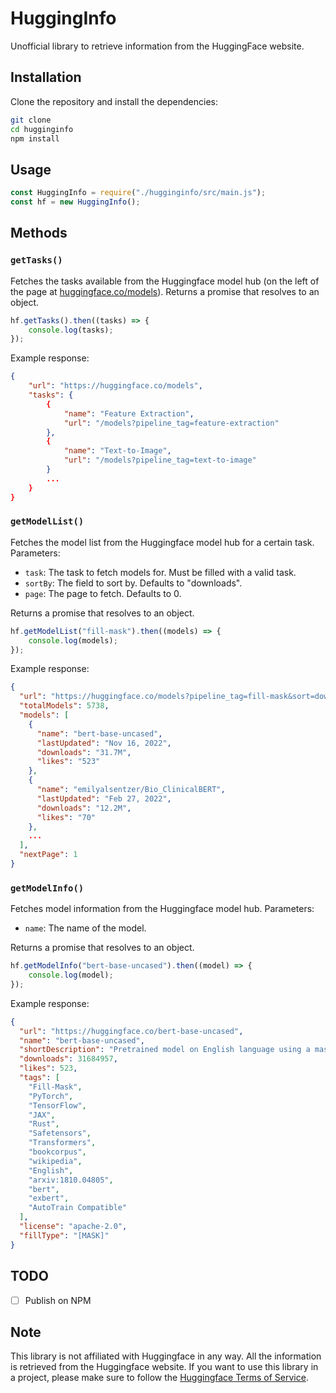 # HuggingInfo

Unofficial library to retrieve information from the HuggingFace website.

## Installation

Clone the repository and install the dependencies:

```bash
git clone
cd hugginginfo
npm install
```

## Usage

```js
const HuggingInfo = require("./hugginginfo/src/main.js");
const hf = new HuggingInfo();
```

## Methods

### `getTasks()`

Fetches the tasks available from the Huggingface model hub (on the left of the page at [huggingface.co/models](https://huggingface.co/models)). Returns a promise that resolves to an object.

```js
hf.getTasks().then((tasks) => {
    console.log(tasks);
});
```

Example response:

```json
{
    "url": "https://huggingface.co/models",
    "tasks": {
        {
            "name": "Feature Extraction",
            "url": "/models?pipeline_tag=feature-extraction"
        },
        {
            "name": "Text-to-Image",
            "url": "/models?pipeline_tag=text-to-image"
        }
        ...
    }
}
```

### `getModelList()`

Fetches the model list from the Huggingface model hub for a certain task. Parameters:

-   `task`: The task to fetch models for. Must be filled with a valid task.
-   `sortBy`: The field to sort by. Defaults to "downloads".
-   `page`: The page to fetch. Defaults to 0.

Returns a promise that resolves to an object.

```js
hf.getModelList("fill-mask").then((models) => {
    console.log(models);
});
```

Example response:

```json
{
  "url": "https://huggingface.co/models?pipeline_tag=fill-mask&sort=downloads&p=0",
  "totalModels": 5738,
  "models": [
    {
      "name": "bert-base-uncased",
      "lastUpdated": "Nov 16, 2022",
      "downloads": "31.7M",
      "likes": "523"
    },
    {
      "name": "emilyalsentzer/Bio_ClinicalBERT",
      "lastUpdated": "Feb 27, 2022",
      "downloads": "12.2M",
      "likes": "70"
    },
    ...
  ],
  "nextPage": 1
}
```

### `getModelInfo()`

Fetches model information from the Huggingface model hub. Parameters:
- `name`: The name of the model.

Returns a promise that resolves to an object.

```js
hf.getModelInfo("bert-base-uncased").then((model) => {
    console.log(model);
});
```

Example response:

```json
{
  "url": "https://huggingface.co/bert-base-uncased",
  "name": "bert-base-uncased",
  "shortDescription": "Pretrained model on English language using a masked language modeling (MLM) objective. It was introduced in this paper and first released in this repository. This model is uncased: it does not make a difference between english and English.",
  "downloads": 31684957,
  "likes": 523,
  "tags": [
    "Fill-Mask",
    "PyTorch",
    "TensorFlow",
    "JAX",
    "Rust",
    "Safetensors",
    "Transformers",
    "bookcorpus",
    "wikipedia",
    "English",
    "arxiv:1810.04805",
    "bert",
    "exbert",
    "AutoTrain Compatible"
  ],
  "license": "apache-2.0",
  "fillType": "[MASK]"
}
```

## TODO

-  [ ] Publish on NPM

## Note

This library is not affiliated with Huggingface in any way. All the information is retrieved from the Huggingface website. If you want to use this library in a project, please make sure to follow the [Huggingface Terms of Service](https://huggingface.co/terms-of-service).
